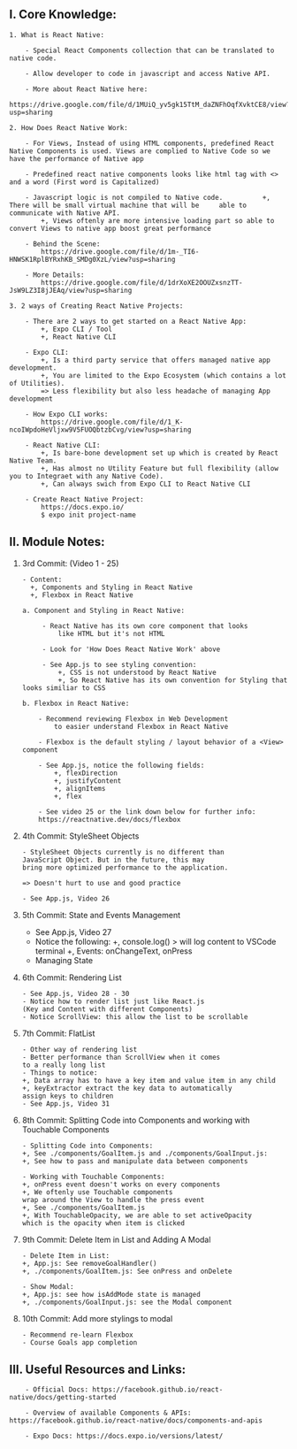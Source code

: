 ## I. Core Knowledge:

    1. What is React Native:

        - Special React Components collection that can be translated to native code.

        - Allow developer to code in javascript and access Native API.

        - More about React Native here:
            https://drive.google.com/file/d/1MUiQ_yv5gk15TtM_daZNFhOqfXvktCE8/view?usp=sharing

    2. How Does React Native Work:

        - For Views, Instead of using HTML components, predefined React Native Components is used. Views are complied to Native Code so we have the performance of Native app

        - Predefined react native components looks like html tag with <> and a word (First word is Capitalized)

        - Javascript logic is not compiled to Native code.          +, There will be small virtual machine that will be     able to communicate with Native API.
            +, Views oftenly are more intensive loading part so able to convert Views to native app boost great performance

        - Behind the Scene:
            https://drive.google.com/file/d/1m-_TI6-HNWSK1RplBYRxhKB_SMDg0XzL/view?usp=sharing

        - More Details:
            https://drive.google.com/file/d/1drXoXE2OOUZxsnzTT-JsW9LZ3I8jJEAq/view?usp=sharing

    3. 2 ways of Creating React Native Projects:

        - There are 2 ways to get started on a React Native App:
            +, Expo CLI / Tool
            +, React Native CLI

        - Expo CLI:
            +, Is a third party service that offers managed native app development.
            +, You are limited to the Expo Ecosystem (which contains a lot of Utilities).
            => Less flexibility but also less headache of managing App development

        - How Expo CLI works:
            https://drive.google.com/file/d/1_K-ncoIWpdoHeVljxw9V5FUOQbtzbCvg/view?usp=sharing

        - React Native CLI:
            +, Is bare-bone development set up which is created by React Native Team.
            +, Has almost no Utility Feature but full flexibility (allow you to Integraet with any Native Code).
            +, Can always swich from Expo CLI to React Native CLI

        - Create React Native Project:
            https://docs.expo.io/
            $ expo init project-name

## II. Module Notes:

1.  3rd Commit:
    (Video 1 - 25)

        - Content:
          +, Components and Styling in React Native
          +, Flexbox in React Native

        a. Component and Styling in React Native:

             - React Native has its own core component that looks
                 like HTML but it's not HTML

             - Look for 'How Does React Native Work' above

             - See App.js to see styling convention:
                 +, CSS is not understood by React Native
                 +, So React Native has its own convention for Styling that looks similiar to CSS

        b. Flexbox in React Native:

            - Recommend reviewing Flexbox in Web Development
                to easier understand Flexbox in React Native

            - Flexbox is the default styling / layout behavior of a <View> component

            - See App.js, notice the following fields:
                +, flexDirection
                +, justifyContent
                +, alignItems
                +, flex

            - See video 25 or the link down below for further info:
            https://reactnative.dev/docs/flexbox

2.  4th Commit: StyleSheet Objects

        - StyleSheet Objects currently is no different than
        JavaScript Object. But in the future, this may
        bring more optimized performance to the application.

        => Doesn't hurt to use and good practice

        - See App.js, Video 26

3.  5th Commit: State and Events Management

    - See App.js, Video 27
    - Notice the following:
      +, console.log() > will log content to VSCode terminal
      +, Events: onChangeText, onPress
    - Managing State

4.  6th Commit: Rendering List

        - See App.js, Video 28 - 30
        - Notice how to render list just like React.js
        (Key and Content with different Components)
        - Notice ScrollView: this allow the list to be scrollable

5.  7th Commit: FlatList

        - Other way of rendering list
        - Better performance than ScrollView when it comes
        to a really long list
        - Things to notice:
        +, Data array has to have a key item and value item in any child
        +, keyExtractor extract the key data to automatically
        assign keys to children
        - See App.js, Video 31

6.  8th Commit:
    Splitting Code into Components and working with Touchable Components

        - Splitting Code into Components:
        +, See ./components/GoalItem.js and ./components/GoalInput.js:
        +, See how to pass and manipulate data between components

        - Working with Touchable Components:
        +, onPress event doesn't works on every components
        +, We oftenly use Touchable components
        wrap around the View to handle the press event
        +, See ./components/GoalItem.js
        +, With TouchableOpacity, we are able to set activeOpacity
        which is the opacity when item is clicked

7.  9th Commit:
    Delete Item in List and Adding A Modal

        - Delete Item in List:
        +, App.js: See removeGoalHandler()
        +, ./components/GoalItem.js: See onPress and onDelete

        - Show Modal:
        +, App.js: see how isAddMode state is managed
        +, ./components/GoalInput.js: see the Modal component

8.  10th Commit:
    Add more stylings to modal

        - Recommend re-learn Flexbox
        - Course Goals app completion

## III. Useful Resources and Links:

        - Official Docs: https://facebook.github.io/react-native/docs/getting-started

        - Overview of available Components & APIs: https://facebook.github.io/react-native/docs/components-and-apis

        - Expo Docs: https://docs.expo.io/versions/latest/
